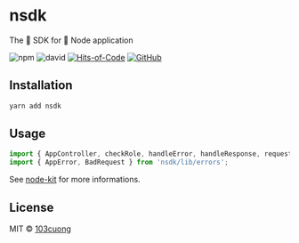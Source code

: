 # nsdk

The 🚀 SDK for 🌲 Node application

![npm](https://img.shields.io/npm/v/nsdk.svg)
![david](https://img.shields.io/david/103cuong/nsdk.svg)
[![Hits-of-Code](https://hitsofcode.com/github/103cuong/nsdk)](https://hitsofcode.com/view/github/103cuong/nsdk)
[![GitHub](https://img.shields.io/github/license/103cuong/nsdk.svg)](https://github.com/103cuong/nsdk/blob/master/LICENSE.md)

## Installation

```sh
yarn add nsdk
```

## Usage

```ts
import { AppController, checkRole, handleError, handleResponse, request } from 'nsdk';
import { AppError, BadRequest } from 'nsdk/lib/errors';
```

See [node-kit](https://github.com/103cuong/node-kit) for more informations.

## License

MIT © [103cuong](https://github.com/103cuong)
